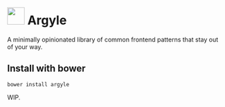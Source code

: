 

# <img src="https://camo.githubusercontent.com/3ca99c94893abd397fb0607569b6b6a95a3d5bef/687474703a2f2f636c2e6c792f696d6167652f3048317433533159325030512f617267796c652e706e67" width="40"> Argyle

A minimally opinionated library of common frontend patterns that stay out of your way.

## Install with bower

`bower install argyle`

WIP.
